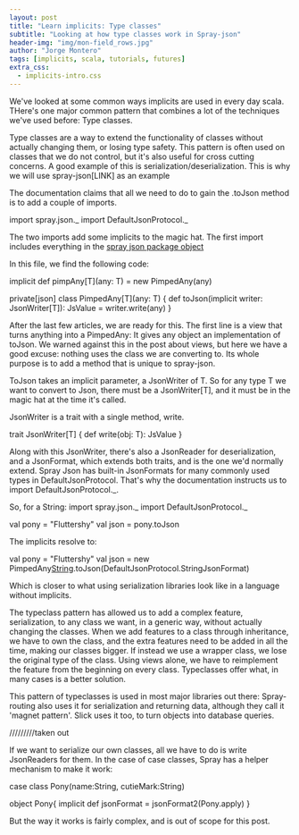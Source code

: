 ```yaml
---
layout: post
title: "Learn implicits: Type classes"
subtitle: "Looking at how type classes work in Spray-json"
header-img: "img/mon-field_rows.jpg"
author: "Jorge Montero"
tags: [implicits, scala, tutorials, futures]
extra_css:
  - implicits-intro.css
---
```


<style scoped>
  
</style>

We've looked at some common ways implicits are used in every day scala. THere's one major common pattern that
combines a lot of the techniques we've used before: Type classes.

Type classes are a way to extend the functionality of classes without actually changing them, or losing type safety.
This pattern is often used on classes that we do not control, but it's also useful for cross cutting concerns. A good
example of this is serialization/deserialization. This is why we will use spray-json[LINK] as an example

The documentation claims that all we need to do to gain the .toJson method is to add a couple of imports.

import spray.json._
import DefaultJsonProtocol._

The two imports add some implicits to the magic hat. The first import includes everything in the [spray json package object](https://github.com/spray/spray-json/blob/master/src/main/scala/spray/json/package.scala)

In this file, we find the following code: 

 implicit def pimpAny[T](any: T) = new PimpedAny(any)
 
 private[json] class PimpedAny[T](any: T) {
     def toJson(implicit writer: JsonWriter[T]): JsValue = writer.write(any)
   }
   
 After the last few articles, we are ready for this. The first line is a view that turns anything
 into a PimpedAny: It gives any object an implementation of toJson. We warned against this in the post about views, but here we
have a good excuse: nothing uses the class we are converting to. Its whole purpose is to add a method that is unique to spray-json.
 
 ToJson takes an implicit parameter, a JsonWriter of T. So for any type T we want to convert to Json,
there must be a JsonWriter[T], and it must be in the magic hat at the time it's called.

JsonWriter is a trait with a single method, write.

trait JsonWriter[T] {
  def write(obj: T): JsValue
}

Along with this JsonWriter, there's also a JsonReader for deserialization, and a JsonFormat, which extends
both traits, and is the one we'd normally extend.
Spray Json has built-in JsonFormats for many commonly used types in DefaultJsonProtocol. That's why the
documentation instructs us to import DefaultJsonProtocol._.
 
 So, for a String:
 import spray.json._
 import DefaultJsonProtocol._
 
   val pony = "Fluttershy"
   val json = pony.toJson
   
 The implicits resolve to:
 
   val pony = "Fluttershy"
   val json = new PimpedAny[String](pony).toJson(DefaultJsonProtocol.StringJsonFormat)
  
  Which is closer to what using serialization libraries look like in a language without implicits.
  
The typeclass pattern has allowed us to add a complex feature, serialization, to any class we want, in a generic way,
without actually changing the classes. When we add features to a class through inheritance, we have to own the class,
and the extra features need to be added in all the time, making our classes bigger.
 If instead we use a wrapper class, we lose the original type of the class. Using views alone, we have to reimplement
the feature from the beginning on every class. Typeclasses offer what, in many cases is a better solution.
  
This pattern of typeclasses is used in most major libraries out there: Spray-routing also uses it for serialization
and returning data, although they call it 'magnet pattern'. Slick uses it too, to turn objects into database queries.



/////////taken out 


  If we want to serialize our own classes, all we have to do is write JsonReaders for them. In the case of case classes,
   Spray has a helper mechanism to make it work:
   
   case class Pony(name:String, cutieMark:String)
   
   object Pony{
    implicit def jsonFormat = jsonFormat2(Pony.apply)
   }
   
But the way it works is fairly complex, and is out of scope for this post.
    